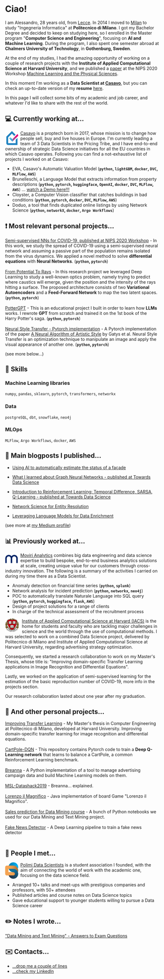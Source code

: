 # Ciao!

I am Alessandro, 28 years old, from [Lecce](https://www.youtube.com/watch?v=bdYtSIDzN00&t). In 2014 I moved to [Milan](https://www.youtube.com/watch?v=fL_-mC7DHs8) to study "Ingegneria Informatica" at **Politecnico di Milano**. 
I got my Bachelor Degree and decided to keep on studying here, so I enrolled in the Master program "**Computer Science and Engineering**", focusing on **AI and Machine Learning**. 
During the program, I also spent one semester abroad at **Chalmers University of Technology**, in **Gothenburg, Sweden**.

At the end of my studies, I had the amazing opportunity of working on a couple of research projects with the **Institute of Applied Computational Science at Harvard University**, and we published a [paper](https://arxiv.org/abs/2010.05074) at the NIPS 2020 Workshop [Machine Learning and the Physical Sciences](https://ml4physicalsciences.github.io/2020/).

In this moment I'm working as a **Data Scientist at [Casavo](https://casavo.com/it/)**, but you can check an up-to-date version of my **resume** [here](https://drive.google.com/file/d/1So4znnr6s6cXAH2jRAfpl5eoqwlUIzSy/view?usp=sharing).

In this page I will collect some bits of my academic and job career, and whatever I'd like to share with the rest of the world.

## 💻 Currently working at...
<a href="https://casavo.com/it/">
<img align="left" width="50" height="50" padding-right=1000px src="/images/casavo.png">
</a>

[Casavo](https://casavo.com/it/) is a proptech born in 2017, whose mission is to change how people sell, buy and live houses in Europe. I'm currently leading a team of 3 Data Scientists in the Pricing Tribe, and I have end-to-end ownership of strategic Data Science initiatives for all the EU countries in which Casavo operates. Following you can find a not-exhaustive list of projects I worked on at Casavo:
  
- EVA, Casavo's Automatic Valuation Model (**`python`, `lightGBM`, `docker`, `DVC`, `MLFlow`, `AWS`**)
- Brunelleschi, a Language Model that extracts information from property descriptions (**`python`, `pytorch`, `huggingface`, `OpenAI`, `docker`, `DVC`, `MLFlow`, `AWS`**) ... [watch a Demo here!!!](https://youtu.be/ILyLISZon2M)
- Cloyster, a Computer Vision classifier that catches buildings in bad conditions (**`python`, `pytorch`, `docker`, `DVC`, `MLFlow`, `AWS`**)
- Doduo, a tool that finds duplicated online listings by using Network Science (**`python`, `networkX`, `docker`, `Argo Workflows`**)

## :exclamation: Most relevant personal projects...

[Semi-supervised NNs for COVID-19, published at NIPS 2020 Workshop](https://github.com/alessandropaticchio/semi_supervised_nn_for_covid19/blob/master/README.md) -  In this work, we study the spread of COVID-19 using a semi-supervised neural network and assuming a passive part of the population remains isolated from the virus dynamics. We applied a novel method to solve **differential equations** with **Neural Networks**. (**`python`, `pytorch`**) <br><br/>
[From Potential To Rays](https://github.com/alessandropaticchio/from_potential_to_rays/tree/main) -  In this research project we leveraged Deep Learning to study a well-known optics problem, namely trying to predict where caustics will emerge, given the position and the intensity of the rays hitting a surface. The proposed architecture consists of two **Variational Autoencoders** and a **Feed-Forward Network** to map the two latent spaces. (**`python`, `pytorch`**)<br><br />
[PotterGPT](https://github.com/alessandropaticchio/potterGPT) -  This is an educational project I built in order to learn how **LLMs** works. I rewrote **GPT** from scratch and trained it on the 1st book of the Harry Potter's saga. (**`python`, `pytorch`**)<br><br />
[Neural Style Transfer - Pytorch implementation](https://github.com/alessandropaticchio/neural_style_transfer/) - A Pytorch implementation of the paper [A Neural Algorithm of Artistic Style](https://arxiv.org/abs/1508.06576) by Gatys et al. Neural Style Transfer is an optimization technique to manipulate an image and apply the visual appearance of another one. (**`python`, `pytorch`**) <br>

(see more below...)

## :snake: Skills

### Machine Learning libraries
`numpy`, `pandas`, `sklearn`, `pytorch`, `transformers`, `networkx`

### Data
`postgreSQL`, `dbt`, `snowflake`, `neo4j` 

### MLOps
`MLFlow`, `Argo Workflows`, `docker`, `AWS`

## :newspaper: Main blogposts I published...

* [Using AI to automatically estimate the status of a façade](https://medium.com/casavo/using-ai-to-automatically-estimate-the-status-of-a-fa%C3%A7ade-c84c2a90549e)<br>

* [What I learned about Graph Neural Networks - published at Towards Data Science](https://medium.com/@alessandropaticchio/what-i-learned-about-graph-neural-networks-e17bb0d70a7f)<br>

* [Introduction to Reinforcement Learning: Temporal Difference, SARSA, Q-Learning - published at Towards Data Science](https://towardsdatascience.com/introduction-to-reinforcement-learning-temporal-difference-sarsa-q-learning-e8f22669c366)<br>

* [Network Science for Entity Resolution](https://shorturl.at/jlNTX)

* [Leveraging Language Models for Data Enrichment](https://medium.com/casavo/leveraging-language-models-for-data-enrichment-7f4b90c92d08)

(see more at [my Medium profile](https://medium.com/@alessandropaticchio))


## :bar_chart: Previously worked at...
<a href="https://www.moviri.com/analytics/">
<img align="left" width="50" height="42" src="/images/moviri.png">
</a>

[Moviri Analytics](https://www.moviri.com/analytics/) combines big data engineering and data science expertise to build bespoke, end-to-end business analytics solutions at scale, creating unique value for our customers through cross-industry innovation. The following is a summary of the activities I carried on during my time there as a Data Scientist.


- Anomaly detection on financial time series (**`python`, `splunk`**)
- Network analysis for incident prediction (**`python`, `networkx`, `neo4j`**)
- POC to automatically translate Naturale Language into SQL query (**`python`, `pytorch`, `huggingface`, `flask`, `AWS`**)
- Design of project solutions for a range of clients
- In charge of the technical assessment of the recruitment process

<a href="https://iacs.seas.harvard.edu/">
<img align="left" width="55" height="46" src="/images/harvard-1.png">
</a>

[Institute of Applied Computational Science at Harvard (IACS)](https://iacs.seas.harvard.edu/) is the home for students and faculty who are tackling major challenges in science and the world through the use of computational methods.
I was selected to work on a combined Data Science project, delivered by Politecnico di Milano and Institute of Applied Computational Science at Harvard University, regarding advertising strategy optimization.

Consequently, we started a research collaboration to work on my Master's Thesis, whose title is: "Improving domain-specific Transfer Learning applications in Image Recognition and Differential Equations".

Lastly, we worked on the application of semi-supervised learning for the estimation of the basic reproduction number of COVID-19, more info in the projects section.
  
Our research collaboration lasted about one year after my graduation.

## :mag_right: And other personal projects...

[Improving Transfer Learning](https://github.com/alessandropaticchio/improving-transfer-learning) - My Master's thesis in Computer Engineering at Politecnico di Milano, developed at Harvard University. Improving domain-specific transfer learning for image recognition and differential equations.<br><br />
[CartPole-DQN](https://github.com/alessandropaticchio/CartPole-DQN) - This repository contains Pytorch code to train a **Deep Q-Learning network** that learns to balance a CartPole, a common Reinforcement Learning benchmark.<br><br />
[Breanna](https://github.com/alessandropaticchio/Breanna) - A Python implementation of a tool to manage advertising campaign data and build Machine Learning models on them.<br><br />
[MSL-Datashack2019](https://alefac912.github.io/MSL-datashack2019/) - Breanna... explained.<br><br />
[Lorenzo il Magnifico](https://github.com/alessandropaticchio/Lorenzo-il-Magnifico) - Java implementation of board Game "Lorenzo il Magnifico".<br><br />
[Sales prediction for Data Mining course](https://github.com/alessandropaticchio/DMTM_2018-Sales-prediction) - A bunch of Python notebooks we used for our Data Mining and Text Mining project.<br><br />
[Fake News Detector](https://github.com/alessandropaticchio/Fake-News-Detector) - A Deep Learning pipeline to train a fake news detector <br><br />


## :raised_hands: People I met...
<a href="https://polimidatascientists.it/index.html">
<img align="left" width="50" height="54" src="/images/pmds.png">
</a>

[Polimi Data Scientists](https://polimidatascientists.it/index.html) is a student association I founded, with the aim of connecting the world of work with the academic one, focusing on the data science field. 

- Arranged 10+ talks and meet-ups with prestigious companies and professors, with 50+ attendees
- Published articles and course notes on Data Science topics
- Gave educational support to younger students willing to pursue a Data Science career

## :pencil2: Notes I wrote...
["Data Mining and Text Mining" - Answers to Exam Questions](https://polimidatascientists.it/assets/docs/DMTM_QA_PMDS.pdf) <br>

## :envelope: Contacts...
* [...drop me a couple of lines](mailto:alessandropaticchio@gmail.com) <br>
* [...check my LinkedIn](https://www.linkedin.com/in/alessandro-paticchio-a3b6b7138/)





